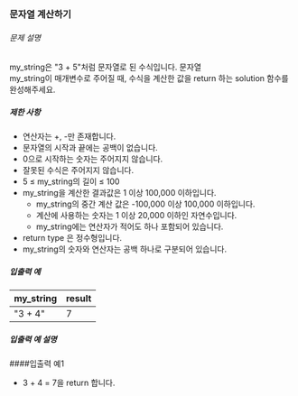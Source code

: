 ### 문자열 계산하기

###### 문제 설명

my_string은 "3 + 5"처럼 문자열로 된 수식입니다. 문자열   
my_string이 매개변수로 주어질 때, 수식을 계산한 값을 return 하는 solution 함수를 완성해주세요.

##### 제한 사항

- 연산자는 +, -만 존재합니다. 
- 문자열의 시작과 끝에는 공백이 없습니다. 
- 0으로 시작하는 숫자는 주어지지 않습니다. 
- 잘못된 수식은 주어지지 않습니다. 
- 5 ≤ my_string의 길이 ≤ 100 
- my_string을 계산한 결과값은 1 이상 100,000 이하입니다.
    - my_string의 중간 계산 값은 -100,000 이상 100,000 이하입니다. 
    - 계산에 사용하는 숫자는 1 이상 20,000 이하인 자연수입니다. 
    - my_string에는 연산자가 적어도 하나 포함되어 있습니다.
- return type 은 정수형입니다. 
- my_string의 숫자와 연산자는 공백 하나로 구분되어 있습니다.

##### 입출력 예

| my_string | result |
|-----------|--------|
| "3 + 4"   | 7      |

##### 입출력 예 설명
####입출력 예1
- 3 + 4 = 7을 return 합니다.
